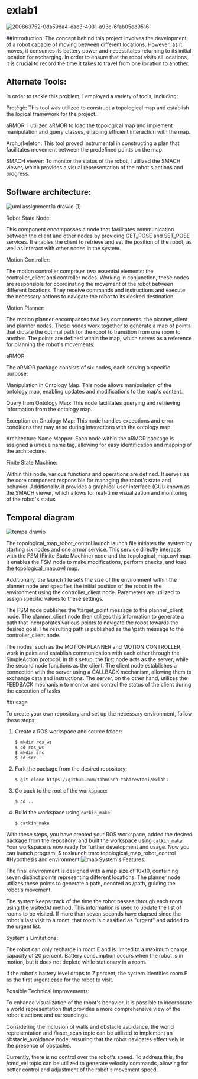 # exlab1
![200863752-0da59da4-dac3-4031-a93c-6fab05ed9516](https://github.com/tahmineh-tabarestani/exlab1/assets/80887743/aad21862-901c-4470-bb65-c9e07e01fc36)


##Introduction:
The concept behind this project involves the development of a robot capable of moving between different locations. However, as it moves, it consumes its battery power and necessitates returning to its initial location for recharging. In order to ensure that the robot visits all locations, it is crucial to record the time it takes to travel from one location to another.

## Alternate Tools:

In order to tackle this problem, I employed a variety of tools, including:

Protègè: This tool was utilized to construct a topological map and establish the logical framework for the project.

aRMOR: I utilized aRMOR to load the topological map and implement manipulation and query classes, enabling efficient interaction with the map.

Arch_skeleton: This tool proved instrumental in constructing a plan that facilitates movement between the predefined points on the map.

SMACH viewer: To monitor the status of the robot, I utilized the SMACH viewer, which provides a visual representation of the robot's actions and progress.


## Software architecture:
![uml assignment1a drawio (1)](https://github.com/tahmineh-tabarestani/exlab1/assets/80887743/9575b9d6-320a-4406-b827-b6cba537d587)


Robot State Node:

This component encompasses a node that facilitates communication between the client and other nodes by providing GET_POSE and SET_POSE services. It enables the client to retrieve and set the position of the robot, as well as interact with other nodes in the system.

Motion Controller:

The motion controller comprises two essential elements: the controller_client and controller nodes. Working in conjunction, these nodes are responsible for coordinating the movement of the robot between different locations. They receive commands and instructions and execute the necessary actions to navigate the robot to its desired destination.

Motion Planner:

The motion planner encompasses two key components: the planner_client and planner nodes. These nodes work together to generate a map of points that dictate the optimal path for the robot to transition from one room to another. The points are defined within the map, which serves as a reference for planning the robot's movements.

aRMOR:

The aRMOR package consists of six nodes, each serving a specific purpose:

Manipulation in Ontology Map: This node allows manipulation of the ontology map, enabling updates and modifications to the map's content.

Query from Ontology Map: This node facilitates querying and retrieving information from the ontology map.

Exception on Ontology Map: This node handles exceptions and error conditions that may arise during interactions with the ontology map.

Architecture Name Mapper: Each node within the aRMOR package is assigned a unique name tag, allowing for easy identification and mapping of the architecture.

Finite State Machine:

Within this node, various functions and operations are defined. It serves as the core component responsible for managing the robot's state and behavior. Additionally, it provides a graphical user interface (GUI) known as the SMACH viewer, which allows for real-time visualization and monitoring of the robot's status

## Temporal diagram
![tempa drawio](https://github.com/tahmineh-tabarestani/exlab1/assets/80887743/9fcf3afc-571f-4eb3-8391-e6e8ccc16d51)


The topological_map_robot_control.launch launch file initiates the system by starting six nodes and one armor service. This service directly interacts with the FSM (Finite State Machine) node and the topological_map.owl map. It enables the FSM node to make modifications, perform checks, and load the topological_map.owl map.

Additionally, the launch file sets the size of the environment within the planner node and specifies the initial position of the robot in the environment using the controller_client node. Parameters are utilized to assign specific values to these settings.

The FSM node publishes the \target_point message to the planner_client node. The planner_client node then utilizes this information to generate a path that incorporates various points to navigate the robot towards the desired goal. The resulting path is published as the \path message to the controller_client node.

The nodes, such as the MOTION PLANNER and MOTION CONTROLLER, work in pairs and establish communication with each other through the SimpleAction protocol. In this setup, the first node acts as the server, while the second node functions as the client. The client node establishes a connection with the server using a CALLBACK mechanism, allowing them to exchange data and instructions. The server, on the other hand, utilizes the FEEDBACK mechanism to monitor and control the status of the client during the execution of tasks

##usage

To create your own repository and set up the necessary environment, follow these steps:

1. Create a ROS workspace and source folder:
   ```
   $ mkdir ros_ws
   $ cd ros_ws
   $ mkdir src
   $ cd src
   ```

2. Fork the package from the desired repository:
   ```
   $ git clone https://github.com/tahmineh-tabarestani/exlab1
   ```

3. Go back to the root of the workspace:
   ```
   $ cd ..
   ```

4. Build the workspace using `catkin_make`:
   ```
   $ catkin_make
   ```

With these steps, you have created your ROS workspace, added the desired package from the repository, and built the workspace using `catkin_make`. Your workspace is now ready for further development and usage.
Now you can launch program:
$ roslaunch tmrc topological_map_robot_control
#Hypothesis and environment
![map](https://github.com/tahmineh-tabarestani/exlab1/assets/80887743/f5e24a0e-5137-4caa-bb98-66efc01d6a5f)
System's Features:

The final environment is designed with a map size of 10x10, containing seven distinct points representing different locations. The planner node utilizes these points to generate a path, denoted as /path, guiding the robot's movement.

The system keeps track of the time the robot passes through each room using the visitedAt method. This information is used to update the list of rooms to be visited. If more than seven seconds have elapsed since the robot's last visit to a room, that room is classified as "urgent" and added to the urgent list.

System's Limitations:

The robot can only recharge in room E and is limited to a maximum charge capacity of 20 percent. Battery consumption occurs when the robot is in motion, but it does not deplete while stationary in a room.

If the robot's battery level drops to 7 percent, the system identifies room E as the first urgent case for the robot to visit.

Possible Technical Improvements:

To enhance visualization of the robot's behavior, it is possible to incorporate a world representation that provides a more comprehensive view of the robot's actions and surroundings.

Considering the inclusion of walls and obstacle avoidance, the world representation and /laser_scan topic can be utilized to implement an obstacle_avoidance node, ensuring that the robot navigates effectively in the presence of obstacles.

Currently, there is no control over the robot's speed. To address this, the /cmd_vel topic can be utilized to generate velocity commands, allowing for better control and adjustment of the robot's movement speed.

